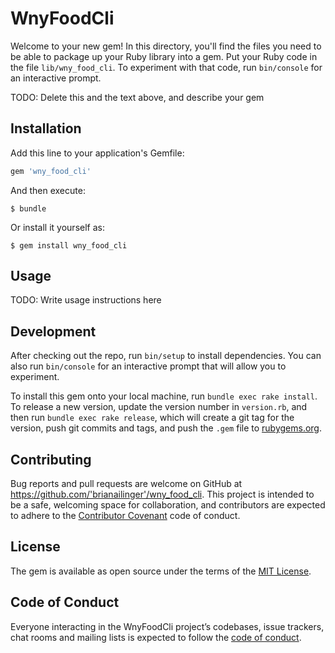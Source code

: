 # WnyFoodCli

Welcome to your new gem! In this directory, you'll find the files you need to be able to package up your Ruby library into a gem. Put your Ruby code in the file `lib/wny_food_cli`. To experiment with that code, run `bin/console` for an interactive prompt.

TODO: Delete this and the text above, and describe your gem

## Installation

Add this line to your application's Gemfile:

```ruby
gem 'wny_food_cli'
```

And then execute:

    $ bundle

Or install it yourself as:

    $ gem install wny_food_cli

## Usage

TODO: Write usage instructions here

## Development

After checking out the repo, run `bin/setup` to install dependencies. You can also run `bin/console` for an interactive prompt that will allow you to experiment.

To install this gem onto your local machine, run `bundle exec rake install`. To release a new version, update the version number in `version.rb`, and then run `bundle exec rake release`, which will create a git tag for the version, push git commits and tags, and push the `.gem` file to [rubygems.org](https://rubygems.org).

## Contributing

Bug reports and pull requests are welcome on GitHub at https://github.com/'brianailinger'/wny_food_cli. This project is intended to be a safe, welcoming space for collaboration, and contributors are expected to adhere to the [Contributor Covenant](http://contributor-covenant.org) code of conduct.

## License

The gem is available as open source under the terms of the [MIT License](https://opensource.org/licenses/MIT).

## Code of Conduct

Everyone interacting in the WnyFoodCli project’s codebases, issue trackers, chat rooms and mailing lists is expected to follow the [code of conduct](https://github.com/'brianailinger'/wny_food_cli/blob/master/CODE_OF_CONDUCT.md).
